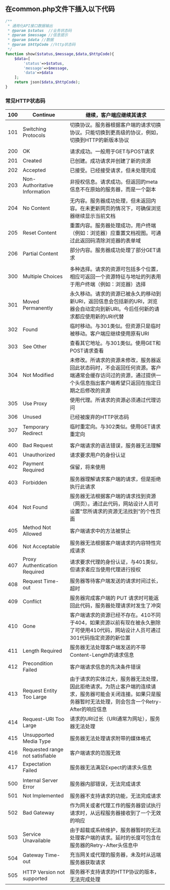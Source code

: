 ## 在common.php文件下插入以下代码

```php
/**
 * 通用化API接口数据输出
 * @param $status  //业务状态码
 * @param $message //信息提示
 * @param $data //数据
 * @param $httpCode //http状态码
 */
function show($status,$message,$data,$httpCode){
    $data=[
        'status'=>$status,
        'message'=>$message,
        'data'=>$data
    ];
    return json($data,$httpCode);
}
```

### 常见HTTP状态码

| 100 | Continue                        | 继续，客户端应继续其请求                                                                                                                                                                                                             |
| --- | ------------------------------- | ------------------------------------------------------------------------------------------------------------------------------------------------------------------------------------------------------------------------------------------------ |
| 101 | Switching Protocols             | 切换协议。服务器根据客户端的请求切换协议。只能切换到更高级的协议，例如，切换到HTTP的新版本协议                                                                                                      |
|      |                                  |                                                                                                                                                                                                                                                   |
| 200 | OK                              | 请求成功。一般用于GET与POST请求                                                                                                                                                                                                      |
| 201 | Created                         | 已创建。成功请求并创建了新的资源                                                                                                                                                                                                 |
| 202 | Accepted                        | 已接受。已经接受请求，但未处理完成                                                                                                                                                                                              |
| 203 | Non-Authoritative Information   | 非授权信息。请求成功。但返回的meta信息不在原始的服务器，而是一个副本                                                                                                                                             |
| 204 | No Content                      | 无内容。服务器成功处理，但未返回内容。在未更新网页的情况下，可确保浏览器继续显示当前文档                                                                                                             |
| 205 | Reset Content                   | 重置内容。服务器处理成功，用户终端（例如：浏览器）应重置文档视图。可通过此返回码清除浏览器的表单域                                                                                              |
| 206 | Partial Content                 | 部分内容。服务器成功处理了部分GET请求                                                                                                                                                                                           |
|      |                                  |                                                                                                                                                                                                                                                   |
| 300 | Multiple Choices                | 多种选择。请求的资源可包括多个位置，相应可返回一个资源特征与地址的列表用于用户终端（例如：浏览器）选择                                                                                        |
| 301 | Moved Permanently               | 永久移动。请求的资源已被永久的移动到新URI，返回信息会包括新的URI，浏览器会自动定向到新URI。今后任何新的请求都应使用新的URI代替                                                          |
| 302 | Found                           | 临时移动。与301类似。但资源只是临时被移动。客户端应继续使用原有URI                                                                                                                                                 |
| 303 | See Other                       | 查看其它地址。与301类似。使用GET和POST请求查看                                                                                                                                                                                 |
| 304 | Not Modified                    | 未修改。所请求的资源未修改，服务器返回此状态码时，不会返回任何资源。客户端通常会缓存访问过的资源，通过提供一个头信息指出客户端希望只返回在指定日期之后修改的资源 |
| 305 | Use Proxy                       | 使用代理。所请求的资源必须通过代理访问                                                                                                                                                                                        |
| 306 | Unused                          | 已经被废弃的HTTP状态码                                                                                                                                                                                                                  |
| 307 | Temporary Redirect              | 临时重定向。与302类似。使用GET请求重定向                                                                                                                                                                                        |
|      |                                  |                                                                                                                                                                                                                                                   |
| 400 | Bad Request                     | 客户端请求的语法错误，服务器无法理解                                                                                                                                                                                           |
| 401 | Unauthorized                    | 请求要求用户的身份认证                                                                                                                                                                                                                |
| 402 | Payment Required                | 保留，将来使用                                                                                                                                                                                                                            |
| 403 | Forbidden                       | 服务器理解请求客户端的请求，但是拒绝执行此请求                                                                                                                                                                            |
| 404 | Not Found                       | 服务器无法根据客户端的请求找到资源（网页）。通过此代码，网站设计人员可设置"您所请求的资源无法找到"的个性页面                                                                                |
| 405 | Method Not Allowed              | 客户端请求中的方法被禁止                                                                                                                                                                                                             |
| 406 | Not Acceptable                  | 服务器无法根据客户端请求的内容特性完成请求                                                                                                                                                                                  |
| 407 | Proxy Authentication Required   | 请求要求代理的身份认证，与401类似，但请求者应当使用代理进行授权                                                                                                                                                    |
| 408 | Request Time-out                | 服务器等待客户端发送的请求时间过长，超时                                                                                                                                                                                     |
| 409 | Conflict                        | 服务器完成客户端的 PUT 请求时可能返回此代码，服务器处理请求时发生了冲突                                                                                                                                         |
| 410 | Gone                            | 客户端请求的资源已经不存在。410不同于404，如果资源以前有现在被永久删除了可使用410代码，网站设计人员可通过301代码指定资源的新位置                                                       |
| 411 | Length Required                 | 服务器无法处理客户端发送的不带Content-Length的请求信息                                                                                                                                                                       |
| 412 | Precondition Failed             | 客户端请求信息的先决条件错误                                                                                                                                                                                                       |
| 413 | Request Entity Too Large        | 由于请求的实体过大，服务器无法处理，因此拒绝请求。为防止客户端的连续请求，服务器可能会关闭连接。如果只是服务器暂时无法处理，则会包含一个Retry-After的响应信息           |
| 414 | Request-URI Too Large           | 请求的URI过长（URI通常为网址），服务器无法处理                                                                                                                                                                               |
| 415 | Unsupported Media Type          | 服务器无法处理请求附带的媒体格式                                                                                                                                                                                                 |
| 416 | Requested range not satisfiable | 客户端请求的范围无效                                                                                                                                                                                                                   |
| 417 | Expectation Failed              | 服务器无法满足Expect的请求头信息                                                                                                                                                                                                    |
|      |                                  |                                                                                                                                                                                                                                                   |
| 500 | Internal Server Error           | 服务器内部错误，无法完成请求                                                                                                                                                                                                       |
| 501 | Not Implemented                 | 服务器不支持请求的功能，无法完成请求                                                                                                                                                                                           |
| 502 | Bad Gateway                     | 作为网关或者代理工作的服务器尝试执行请求时，从远程服务器接收到了一个无效的响应                                                                                                                            |
| 503 | Service Unavailable             | 由于超载或系统维护，服务器暂时的无法处理客户端的请求。延时的长度可包含在服务器的Retry-After头信息中                                                                                                  |
| 504 | Gateway Time-out                | 充当网关或代理的服务器，未及时从远端服务器获取请求                                                                                                                                                                      |
| 505 | HTTP Version not supported      | 服务器不支持请求的HTTP协议的版本，无法完成处理                                                                                                                                                                              |
